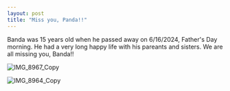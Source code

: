 ```yaml
---
layout: post
title: "Miss you, Panda!!"
---
```


Banda was 15 years old when he passed away on 6/16/2024, Father's Day morning. He had a very long happy life with his pareants and sisters. We are all missing you, Banda!! 

![IMG_8967_Copy](https://github.com/kathybeyer/kathybeyer.github.io/assets/121460653/c2752d74-90c0-479f-a0ad-23bb6d2edd40)

![IMG_8964_Copy](https://github.com/kathybeyer/kathybeyer.github.io/assets/121460653/927841c3-9026-4891-b6ba-862b68e6f647)


